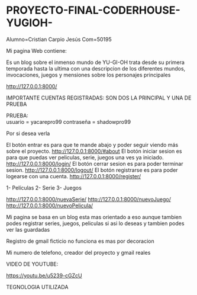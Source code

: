 # PROYECTO-FINAL-CODERHOUSE-YUGIOH-
Alumno=Cristian Carpio Jesús Com=50195

Mi pagina Web contiene: 

Es un blog sobre el inmenso mundo de YU-GI-OH trata desde su primera temporada hasta la ultima con una descripcion de los diferentes mundos, invocaciones, juegos y mensiones sobre los personajes principales

http://127.0.0.1:8000/

IMPORTANTE CUENTAS REGISTRADAS: SON DOS LA PRINCIPAL Y UNA DE PRUEBA 

PRUEBA:     
usuario = yacarepro99
contraseña = shadowpro99

Por si desea verla 


El botón entrar es para que te mande abajo y poder seguir viendo más sobre el proyecto.    http://127.0.0.1:8000/#about
El botón iniciar sesion es para que puedas ver peliculas, serie, juegos una ves ya iniciado.  http://127.0.0.1:8000/login/
El botón cerrar sesion es para poder terminar sesion.     http://127.0.0.1:8000/logout/
El botón registrarse es para poder logearse con una cuenta.    http://127.0.0.1:8000/register/



1- Películas 2- Serie 3- Juegos 

http://127.0.0.1:8000/nuevaSerie/ 
http://127.0.0.1:8000/nuevoJuego/ 
http://127.0.0.1:8000/nuevoPelicula/

Mi pagina se basa en un blog esta mas orientado a eso aunque tambien podes registrar series, juegos, peliculas si asi lo deseas y tambien podes ver las guardadas 


Registro de gmail ficticio no funciona es mas por decoracion



Mi numero de telefono, creador del proyecto y gmail reales



VIDEO DE YOUTUBE:

https://youtu.be/u5239-cGZcU


TEGNOLOGIA UTILIZADA 












